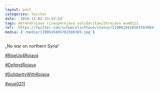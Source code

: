 ```yaml
---
layout: post
categories: twitter
date: '2019-11-02 13:19:24'
tags: defendrojava riseup4rojava solidaritywithrojava wue0211
ref: 'https://twitter.com/schwarzlichtwue/status/1190619418503593984'
media: ['/media/1190619405702586369.jpg']
---
```

„No war on northern Syria“

[#RiseUp4Rojava](/t/riseup4rojava)

[#DefendRojava](/t/defendrojava)

[#SolidarityWithRojava](/t/solidaritywithrojava)

[#wue0211](/t/wue0211) 